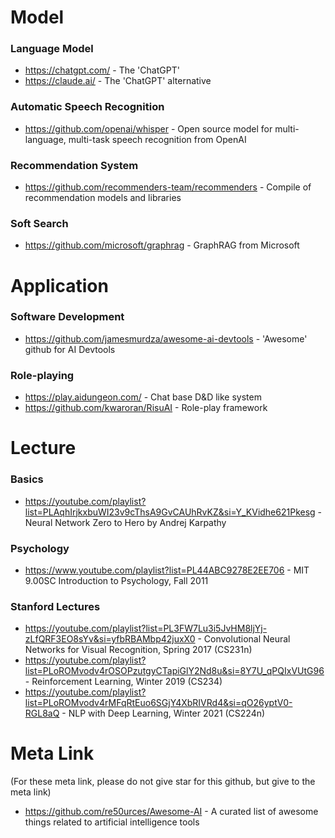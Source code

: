 # Model
### Language Model
- https://chatgpt.com/ - The 'ChatGPT'
- https://claude.ai/ - The 'ChatGPT' alternative

### Automatic Speech Recognition
- https://github.com/openai/whisper - Open source model for multi-language, multi-task speech recognition from OpenAI

### Recommendation System
- https://github.com/recommenders-team/recommenders - Compile of recommendation models and libraries

### Soft Search
- https://github.com/microsoft/graphrag - GraphRAG from Microsoft

# Application
### Software Development
- https://github.com/jamesmurdza/awesome-ai-devtools - 'Awesome' github for AI Devtools

### Role-playing
- https://play.aidungeon.com/ - Chat base D&D like system
- https://github.com/kwaroran/RisuAI - Role-play framework

# Lecture
### Basics
- https://youtube.com/playlist?list=PLAqhIrjkxbuWI23v9cThsA9GvCAUhRvKZ&si=Y_KVidhe621Pkesg - Neural Network Zero to Hero by Andrej Karpathy

### Psychology
- https://www.youtube.com/playlist?list=PL44ABC9278E2EE706 - MIT 9.00SC Introduction to Psychology, Fall 2011

### Stanford Lectures
- https://youtube.com/playlist?list=PL3FW7Lu3i5JvHM8ljYj-zLfQRF3EO8sYv&si=yfbRBAMbp42juxX0 - Convolutional Neural Networks for Visual Recognition, Spring 2017 (CS231n)
- https://youtube.com/playlist?list=PLoROMvodv4rOSOPzutgyCTapiGlY2Nd8u&si=8Y7U_qPQIxVUtG96 - Reinforcement Learning, Winter 2019 (CS234)
- https://youtube.com/playlist?list=PLoROMvodv4rMFqRtEuo6SGjY4XbRIVRd4&si=qO26yptV0-RGL8aQ - NLP with Deep Learning, Winter 2021 (CS224n)

# Meta Link
(For these meta link, please do not give star for this github, but give to the meta link)
- https://github.com/re50urces/Awesome-AI - A curated list of awesome things related to artificial intelligence tools
